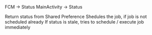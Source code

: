 ## 


FCM -> Status
MainActivity -> Status

Return status from Shared Preference
Shedules the job, if job is not scheduled already
If status is stale, tries to schedule / execute job immediately



